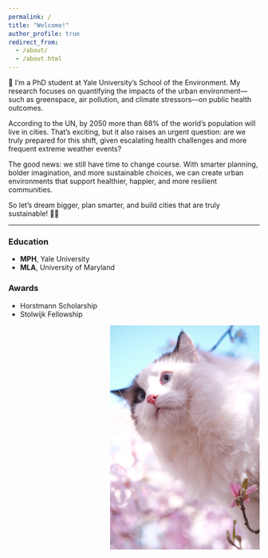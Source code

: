 ```yaml
---
permalink: /
title: "Welcome!"
author_profile: true
redirect_from: 
  - /about/
  - /about.html
---
```


🌿 I’m a PhD student at Yale University’s School of the Environment. My research focuses on quantifying the impacts of the urban environment—such as greenspace, air pollution, and climate stressors—on public health outcomes.

According to the UN, by 2050 more than 68% of the world’s population will live in cities. That’s exciting, but it also raises an urgent question: are we truly prepared for this shift, given escalating health challenges and more frequent extreme weather events?

The good news: we still have time to change course. With smarter planning, bolder imagination, and more sustainable choices, we can create urban environments that support healthier, happier, and more resilient communities.

So let’s dream bigger, plan smarter, and build cities that are truly sustainable! 🌱✨

---

### Education
- **MPH**, Yale University  
- **MLA**, University of Maryland  

### Awards
- Horstmann Scholarship  
- Stolwijk Fellowship  

<p align="right">
  <img src="/images/decor.png" alt="Decor illustration" width="300px"/>
</p>
